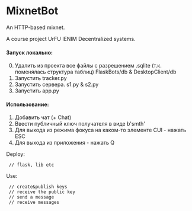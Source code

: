 # MixnetBot

An HTTP-based mixnet.

A course project UrFU IENIM Decentralized systems.

#### Запуск локально:
0) Удалить из проекта все файлы с разрешением .sqlite (т.к. поменялась структура таблиц) FlaskBots/db & DesktopClient/db
1) Запустить tracker.py
2) Запустить сервера. s1.py & s2.py
3) Запустить app.py

#### Использование:
1) Добавить чат (+ Chat)
2) Ввести публичный ключ получателя в виде b'smth'
3) Для выхода из режима фокуса на каком-то элементе CUI - нажать ESC
4) Для выхода из приложения - нажать Q

Deploy:

````
 // flask, lib etc
````

Use:

````
 // create&publish keys
 // receive the public key
 // send a message
 // receive messages
````
